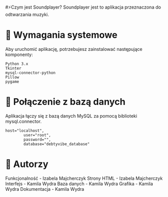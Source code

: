 #⚡Czym jest Soundplayer?
Soundplayer jest to aplikacja przeznaczona do odtwarzania muzyki.
# 🧬 Wymagania systemowe
Aby uruchomić aplikację, potrzebujesz zainstalować następujące komponenty:
```
Python 3.x
Tkinter
mysql-connector-python
Pillow
pygame
```
# :electric_plug: Połączenie z bazą danych
Aplikacja łączy się z bazą danych MySQL za pomocą biblioteki mysql.connector.
```
host="localhost",
        user="root",
        password="",
        database="debtyvibe_database"
```
# 🤝 Autorzy
Funkcjonalność - Izabela Majcherczyk
Strony HTML - Izabela Majcherczyk
Interfejs - Kamila Wydra
Baza danych - Kamila Wydra
Grafika - Kamila Wydra
Dokumentacja - Kamila Wydra
